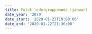 ```yaml
---
title: Fuldt ledergruppemøde (januar)
date_year: '2020'
date_start: '2020-01-22T19:00:00'
date_end: '2020-01-22T21:30:00'
---
```


